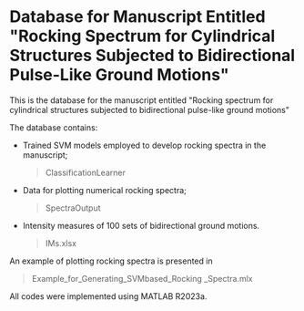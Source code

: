 # Database for Manuscript Entitled "Rocking Spectrum for Cylindrical Structures Subjected to Bidirectional Pulse-Like Ground Motions"

This is the database for the manuscript entitled "Rocking spectrum for cylindrical structures subjected to bidirectional pulse-like ground motions"

The database contains:

* Trained SVM models employed to develop rocking spectra in the manuscript;
  > ClassificationLearner
* Data for plotting numerical rocking spectra;
  > SpectraOutput
* Intensity measures of 100 sets of bidirectional ground motions.
  > IMs.xlsx

An example of plotting rocking spectra is presented in
  > Example_for_Generating_SVMbased_Rocking _Spectra.mlx


All codes were implemented using MATLAB R2023a.
